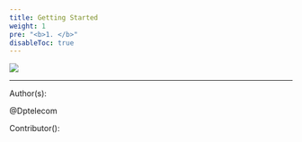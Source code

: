 ```yaml
---
title: Getting Started
weight: 1
pre: "<b>1. </b>"
disableToc: true
---
```



![](/images/Pirl.jpg)






---
Author(s):

@Dptelecom

Contributor():
